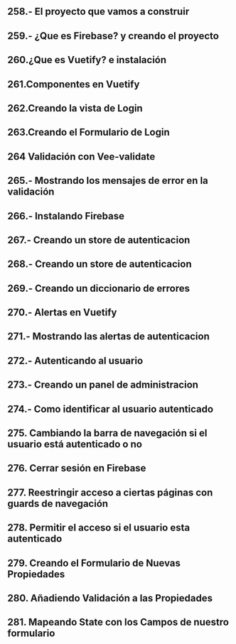 ## 258.- El proyecto que vamos a construir
## 259.- ¿Que es Firebase? y creando el proyecto

## 260.¿Que es Vuetify? e instalación
## 261.Componentes en Vuetify
## 262.Creando la vista de Login
## 263.Creando el Formulario de Login
## 264 Validación con Vee-validate
## 265.- Mostrando los mensajes de error en la validación

## 266.- Instalando Firebase
## 267.- Creando un store de autenticacion
## 268.- Creando un store de autenticacion
## 269.- Creando un diccionario de errores
## 270.- Alertas en Vuetify
## 271.- Mostrando las alertas de autenticacion

## 272.- Autenticando al usuario
## 273.- Creando un panel de administracion
## 274.- Como identificar al usuario autenticado
## 275. Cambiando la barra de navegación si el usuario está autenticado o no
## 276. Cerrar sesión en Firebase
## 277. Reestringir acceso a ciertas páginas con guards de navegación

## 278. Permitir el acceso si el usuario esta autenticado
## 279. Creando el Formulario de Nuevas Propiedades
## 280. Añadiendo Validación a las Propiedades
## 281. Mapeando State con los Campos de nuestro formulario